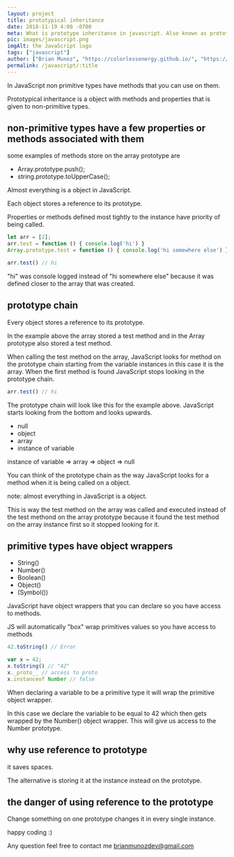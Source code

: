```yaml
---
layout: project
title: prototypical inheritance
date: 2018-11-19 4:00 -0700
meta: What is prototype inheritance in javascript. Also known as prototypical inheritance. It is just a object with methods and properties that is given to non-primitive types.
pic: images/javascript.png
imgAlt: the JavaScript logo
tags: ["javascript"]
author: ["Brian Munoz", "https://colorlessenergy.github.io/", "https://github.com/colorlessenergy"]
permalink: /javascript/:title
---
```


In JavaScript non primitive types have methods that you can use on them.

Prototypical inheritance is a object with methods and properties that is given to non-primitive types.

## non-primitive types have a few properties or methods associated with them

some examples of methods store on the array prototype are

* Array.prototype.push();
* string.prototype.toUpperCase();

Almost everything is a object in JavaScript.

Each object stores a reference to its prototype.

Properties or methods defined most tightly to the instance have priority of being called.

```javascript
let arr = [2];
arr.test = function () { console.log('hi') }
Array.prototype.test = function () { console.log('hi somewhere else') }

arr.test() // hi
```

"hi" was console logged instead of "hi somewhere else" because it was defined closer to the array that was created.

## prototype chain

Every object stores a reference to its prototype.

In the example above the array stored a test method and in the Array prototype also stored a test method.

When calling the test method on the array, JavaScript looks for method on the prototype chain starting from the variable instances in this case it is the array. When the first method is found JavaScript stops looking in the prototype chain.

```javascript
arr.test() // hi
```

The prototype chain will look like this for the example above. JavaScript starts looking from the bottom and looks upwards.

* null
* object
* array
* instance of variable

instance of variable => array => object => null

You can think of the prototype chain as the way JavaScript looks for a method when it is being called on a object.

note: almost everything in JavaScript is a object.

This is way the test method on the array was called and executed instead of the test methond on the array prototype because it found the test method on the array instance first so it stopped looking for it.

## primitive types have object wrappers

* String()
* Number()
* Boolean()
* Object()
* (Symbol())

JavaScript have object wrappers that you can declare so you have access to methods.

JS will automatically "box" wrap primitives values so you have access to methods

```javascript
42.toString() // Error

var x = 42;
x.toString() // "42"
x._proto__ // access to proto
x.instanceof Number // false
```

When declaring a variable to be a primitive type it will wrap the primitive object wrapper.

In this case we declare the variable to be equal to 42 which then gets wrapped by the Number() object wrapper. This will give us access to the Number prototype.

## why use reference to prototype

it saves spaces.

The alternative is storing it at the instance instead on the prototype.

## the danger of using reference to the prototype

Change something on one prototype changes it in every single instance.

happy coding :)

Any question feel free to contact me brianmunozdev@gmail.com